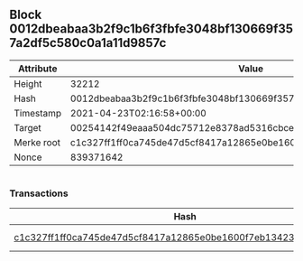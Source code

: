## Block 0012dbeabaa3b2f9c1b6f3fbfe3048bf130669f357a2df5c580c0a1a11d9857c

Attribute | Value
--- | ---
Height | 32212
Hash | 0012dbeabaa3b2f9c1b6f3fbfe3048bf130669f357a2df5c580c0a1a11d9857c
Timestamp | 2021-04-23T02:16:58+00:00
Target | 00254142f49eaaa504dc75712e8378ad5316cbcead634704b3734b6271167cc4
Merke root | c1c327ff1ff0ca745de47d5cf8417a12865e0be1600f7eb13423a9feaa0d87f4
Nonce | 839371642

```

```

### Transactions

Hash | Amount
--- | ---
[c1c327ff1ff0ca745de47d5cf8417a12865e0be1600f7eb13423a9feaa0d87f4](c1c327ff1ff0ca745de47d5cf8417a12865e0be1600f7eb13423a9feaa0d87f4.md) | 10.00000000 SKEPTI 
